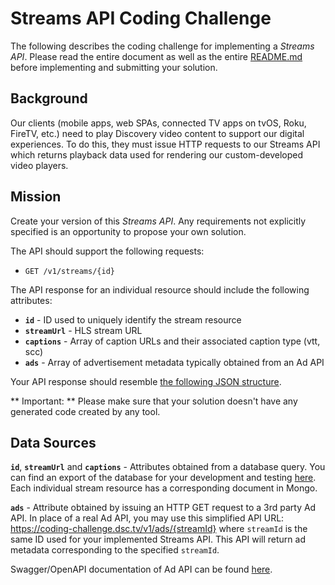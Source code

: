 # Streams API Coding Challenge
The following describes the coding challenge for implementing a *Streams API*.  Please read the entire document as well as the entire [README.md](/README.md) before implementing and submitting your solution.

## Background
Our clients (mobile apps, web SPAs, connected TV apps on tvOS, Roku, FireTV, etc.) need to play Discovery video content to support our digital experiences.  To do this, they must issue HTTP requests to our Streams API which returns playback data used for rendering our custom-developed video players.

## Mission
Create your version of this *Streams API*.  Any requirements not explicitly specified is an opportunity to propose your own solution.

The API should support the following requests:
- `GET /v1/streams/{id}`

The API response for an individual resource should include the following attributes:
- **`id`** - ID used to uniquely identify the stream resource
- **`streamUrl`** - HLS stream URL
- **`captions`** - Array of caption URLs and their associated caption type (vtt, scc)
- **`ads`** - Array of advertisement metadata typically obtained from an Ad API

Your API response should resemble [the following JSON structure](/data/sample-api-response-with-ads.json).

** Important: ** Please make sure that your solution doesn't have any generated code created by any tool.

## Data Sources
**`id`**, **`streamUrl`** and **`captions`** - Attributes obtained from a database query.  You can find an export of the database for your development and testing [here](/data/streams.json).  Each individual stream resource has a corresponding document in Mongo.

**`ads`** - Attribute obtained by issuing an HTTP GET request to a 3rd party Ad API.  In place of a real Ad API, you may use this simplified API URL: https://coding-challenge.dsc.tv/v1/ads/{streamId} where `streamId` is the same ID used for your implemented Streams API.  This API will return ad metadata corresponding to the specified `streamId`.

Swagger/OpenAPI documentation of Ad API can be found [here](adapi-swagger.yaml).
